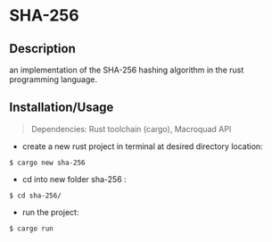 # SHA-256
## Description
an implementation of the SHA-256 hashing algorithm in the rust programming language. <br/>

## Installation/Usage
> Dependencies: Rust toolchain (cargo), Macroquad API <br/>

- create a new rust project in terminal at desired directory location:
```
$ cargo new sha-256
```

- cd into new folder sha-256 :
```
$ cd sha-256/
```

- run the project:
```
$ cargo run
```
